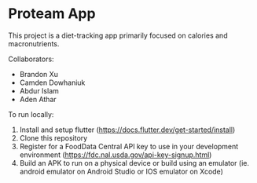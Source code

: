 # Proteam App

This project is a diet-tracking app primarily focused on calories and macronutrients.

Collaborators:
- Brandon Xu
- Camden Dowhaniuk
- Abdur Islam
- Aden Athar

To run locally:
1. Install and setup flutter (https://docs.flutter.dev/get-started/install)
2. Clone this repository
3. Register for a FoodData Central API key to use in your development environment (https://fdc.nal.usda.gov/api-key-signup.html)
4. Build an APK to run on a physical device or build using an emulator (ie. android emulator on Android Studio or IOS emulator on Xcode)
